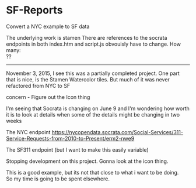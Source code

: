 # SF-Reports
Convert a NYC example to SF data

The underlying work is stamen
There are references to the socrata endpoints in both index.htm and script.js
obvouisly have to change.
How many:  
??

---

November 3, 2015,  I see this was a partially completed project.   One part that is nice, is the Stamen Watercolor tiles.   But much of it was never refactored from NYC to SF

<!---->
concern -  Figure out the Icon thing

I'm seeing that Socrata is changing on June 9
and I'm wondering how worth it is to look at details
when some of the details might be changing in two weeks

The NYC endpoint
https://nycopendata.socrata.com/Social-Services/311-Service-Requests-from-2010-to-Present/erm2-nwe9

The SF311 endpoint  (but I want to make this easily variable)



Stopping development on this project.   Gonna look at the icon thing.

This is a good example, but its not that close to what i want to be doing.  
So my time is going to be spent elsewhere.


